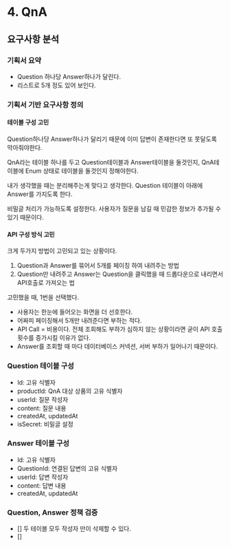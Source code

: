 # 4. QnA

## 요구사항 분석

### 기획서 요약
- Question 하나당 Answer하나가 달린다.
- 리스트로 5개 정도 있어 보인다.

### 기획서 기반 요구사항 정의
#### 테이블 구성 고민
Question하나당 Answer하나가 달리기 때문에 이미 답변이 존재한다면 또 못달도록 막아줘야한다.

QnA라는 테이블 하나를 두고 Question테이블과 Answer테이블을 둘것인지, QnA테이블에 Enum 상태로 테이블을 둘것인지 정해야한다.

내가 생각했을 때는 분리해주는게 맞다고 생각한다. Question 테이블이 아래에 Answer를 가지도록 한다.

비밀글 처리가 가능하도록 설정한다. 사용자가 질문을 남길 때 민감한 정보가 추가될 수 있기 때문이다.
#### API 구성 방식 고민
크게 두가지 방법이 고민되고 있는 상황이다.
1. Question과 Answer를 묶어서 5개를 페이징 하여 내려주는 방법
2. Question만 내려주고 Answer는 Question을 클릭했을 때 드롭다운으로 내리면서 API호출로 가져오는 법

고민했을 때, 1번을 선택했다.
- 사용자는 한눈에 들어오는 화면을 더 선호한다.
- 어짜피 페이징해서 5개만 내려준다면 부하는 적다.
- API Call = 비용이다. 전체 조회해도 부하가 심하지 않는 상황이라면 굳이 API 호출 횟수를 증가시킬 이유가 없다.
- Answer를 조회할 때 마다 데이터베이스 커넥션, 서버 부하가 일어나기 때문이다.

### Question 테이블 구성
- Id: 고유 식별자
- productId: QnA 대상 상품의 고유 식별자
- userId: 질문 작성자
- content: 질문 내용
- createdAt, updatedAt
- isSecret: 비밀글 설정

### Answer 테이블 구성
- Id: 고유 식별자
- QuestionId: 연결된 답변의 고유 식별자
- userId: 답변 작성자
- content: 답변 내용
- createdAt, updatedAt

### Question, Answer 정책 검증
- [] 두 테이블 모두 작성자 만이 삭제할 수 있다.
- [] 